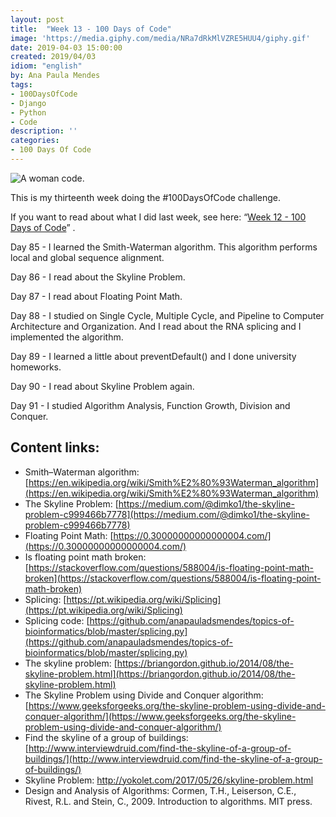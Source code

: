 ```yaml
---
layout: post
title:  "Week 13 - 100 Days of Code"
image: 'https://media.giphy.com/media/NRa7dRkMlVZRE5HUU4/giphy.gif'
date: 2019-04-03 15:00:00
created: 2019/04/03
idiom: "english"
by: Ana Paula Mendes
tags:
- 100DaysOfCode
- Django
- Python
- Code
description: ''
categories:
- 100 Days Of Code
---
```


![A woman code.](https://media.giphy.com/media/NRa7dRkMlVZRE5HUU4/giphy.gif)

This is my thirteenth week doing the #100DaysOfCode challenge.

If you want to read about what I did last week, see here: “[Week 12 - 100 Days of Code](https://anapauladsmendes.github.io/week-12-100-days-of-code/)” .

Day 85 - I learned the Smith-Waterman algorithm. This algorithm performs local and global sequence alignment.

Day 86 - I read about the Skyline Problem.

Day 87 - I read about Floating Point Math.

Day 88 - I studied on Single Cycle, Multiple Cycle, and Pipeline to Computer Architecture and Organization. And I read about the RNA splicing and I implemented the algorithm.

Day 89 - I learned a little about preventDefault() and I done university homeworks.

Day 90 - I read about Skyline Problem again.

Day 91 - I studied Algorithm Analysis, Function Growth, Division and Conquer.


## Content links:

-  Smith–Waterman algorithm: [https://en.wikipedia.org/wiki/Smith%E2%80%93Waterman_algorithm](https://en.wikipedia.org/wiki/Smith%E2%80%93Waterman_algorithm)
- The Skyline Problem: [https://medium.com/@dimko1/the-skyline-problem-c999466b7778](https://medium.com/@dimko1/the-skyline-problem-c999466b7778)
- Floating Point Math: [https://0.30000000000000004.com/](https://0.30000000000000004.com/)
- Is floating point math broken: [https://stackoverflow.com/questions/588004/is-floating-point-math-broken](https://stackoverflow.com/questions/588004/is-floating-point-math-broken)
- Splicing: [https://pt.wikipedia.org/wiki/Splicing](https://pt.wikipedia.org/wiki/Splicing)
- Splicing code: [https://github.com/anapauladsmendes/topics-of-bioinformatics/blob/master/splicing.py](https://github.com/anapauladsmendes/topics-of-bioinformatics/blob/master/splicing.py)
- The skyline problem: [https://briangordon.github.io/2014/08/the-skyline-problem.html](https://briangordon.github.io/2014/08/the-skyline-problem.html)
- The Skyline Problem using Divide and Conquer algorithm: [https://www.geeksforgeeks.org/the-skyline-problem-using-divide-and-conquer-algorithm/](https://www.geeksforgeeks.org/the-skyline-problem-using-divide-and-conquer-algorithm/)
- Find the skyline of a group of buildings: [http://www.interviewdruid.com/find-the-skyline-of-a-group-of-buildings/](http://www.interviewdruid.com/find-the-skyline-of-a-group-of-buildings/)
- Skyline Problem: http://yokolet.com/2017/05/26/skyline-problem.html
- Design and Analysis of Algorithms: Cormen, T.H., Leiserson, C.E., Rivest, R.L. and Stein, C., 2009. Introduction to algorithms. MIT press.
